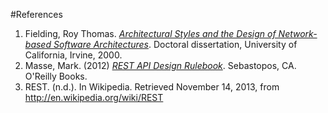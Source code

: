 #References

1. Fielding, Roy Thomas. [*Architectural Styles and the Design of Network-based Software Architectures*](http://www.ics.uci.edu/~fielding/pubs/dissertation/top.htm). Doctoral dissertation, University of California, Irvine, 2000.
2. Masse, Mark.  (2012) [*REST API Design Rulebook*](http://shop.oreilly.com/product/0636920021575.do). Sebastopos, CA. O'Reilly Books.
3. REST. (n.d.). In Wikipedia. Retrieved November 14, 2013, from http://en.wikipedia.org/wiki/REST